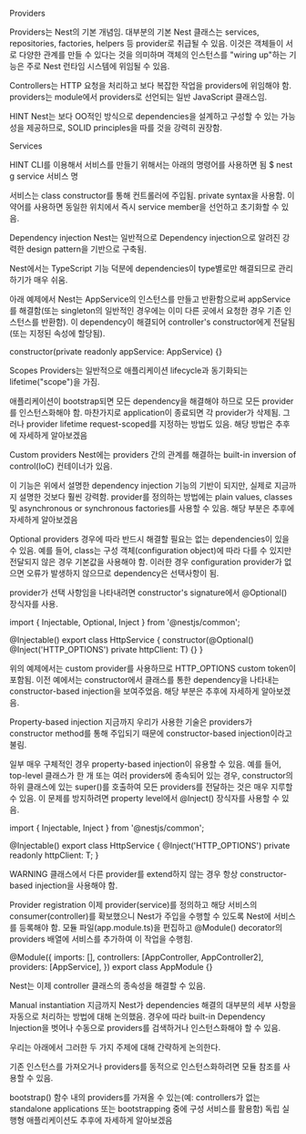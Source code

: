 Providers

Providers는 Nest의 기본 개념임. 
대부분의 기본 Nest 클래스는 services, repositories, factories, helpers 등 provider로 취급될 수 있음. 
이것은 객체들이 서로 다양한 관계를 만들 수 있다는 것을 의미하며 객체의 인스턴스를 "wiring up"하는 기능은 주로 Nest 런타임 시스템에 위임될 수 있음.

Controllers는 HTTP 요청을 처리하고 보다 복잡한 작업을 providers에 위임해야 함. providers는 module에서 providers로 선언되는 일반 JavaScript 클래스임.

HINT
Nest는 보다 OO적인 방식으로 dependencies을 설계하고 구성할 수 있는 가능성을 제공하므로, SOLID principles을 따를 것을 강력히 권장함.


Services

HINT
CLI를 이용해서 서비스를 만들기 위해서는 아래의 명령어를 사용하면 됨
$ nest g service 서비스 명

서비스는 class constructor를 통해 컨트롤러에 주입됨. 
private syntax을 사용함. 
이 약어를 사용하면 동일한 위치에서 즉시 service member을 선언하고 초기화할 수 있음.

Dependency injection
Nest는 일반적으로 Dependency injection으로 알려진 강력한 design pattern을 기반으로 구축됨. 

Nest에서는 TypeScript 기능 덕분에 dependencies이 type별로만 해결되므로 관리하기가 매우 쉬움. 

아래 예제에서 Nest는 AppService의 인스턴스를 만들고 반환함으로써 appService를 해결함(또는 singleton의 일반적인 경우에는 이미 다른 곳에서 요청한 경우 기존 인스턴스를 반환함). 
이 dependency이 해결되어 controller's constructor에게 전달됨(또는 지정된 속성에 할당됨).

constructor(private readonly appService: AppService) {}


Scopes
Providers는 일반적으로 애플리케이션 lifecycle과 동기화되는 lifetime("scope")을 가짐. 

애플리케이션이 bootstrap되면 모든 dependency을 해결해야 하므로 모든 provider를 인스턴스화해야 함. 
마찬가지로 application이 종료되면 각 provider가 삭제됨. 
그러나 provider lifetime request-scoped를 지정하는 방법도 있음. 해당 방법은 추후에 자세하게 알아보겠음


Custom providers
Nest에는 providers 간의 관계를 해결하는 built-in inversion of control(IoC) 컨테이너가 있음. 

이 기능은 위에서 설명한 dependency injection 기능의 기반이 되지만, 실제로 지금까지 설명한 것보다 훨씬 강력함. 
provider를 정의하는 방법에는 plain values, classes 및 asynchronous or synchronous factories를 사용할 수 있음. 해당 부분은 추후에 자세하게 알아보겠음


Optional providers
경우에 따라 반드시 해결할 필요는 없는 dependencies이 있을 수 있음. 
예를 들어, class는 구성 객체(configuration object)에 따라 다를 수 있지만 전달되지 않은 경우 기본값을 사용해야 함. 
이러한 경우 configuration provider가 없으면 오류가 발생하지 않으므로 dependency은 선택사항이 됨.

provider가 선택 사항임을 나타내려면 constructor's signature에서 @Optional() 장식자를 사용.

import { Injectable, Optional, Inject } from '@nestjs/common';

@Injectable()
export class HttpService<T> {
  constructor(@Optional() @Inject('HTTP_OPTIONS') private httpClient: T) {}
}

위의 예제에서는 custom provider를 사용하므로 HTTP_OPTIONS custom token이 포함됨. 
이전 예에서는 constructor에서 클래스를 통한 dependency을 나타내는 constructor-based injection을 보여주었음. 
해당 부분은 추후에 자세하게 알아보겠음.


Property-based injection
지금까지 우리가 사용한 기술은 providers가 constructor method를 통해 주입되기 때문에 constructor-based injection이라고 불림.

일부 매우 구체적인 경우 property-based injection이 유용할 수 있음. 
예를 들어, top-level 클래스가 한 개 또는 여러 providers에 종속되어 있는 경우, constructor의 하위 클래스에 있는 super()를 호출하여 모든 providers를 전달하는 것은 매우 지루할 수 있음. 
이 문제를 방지하려면 property level에서 @Inject() 장식자를 사용할 수 있음.

import { Injectable, Inject } from '@nestjs/common';

@Injectable()
export class HttpService<T> {
  @Inject('HTTP_OPTIONS')
  private readonly httpClient: T;
}

WARNING
클래스에서 다른 provider를 extend하지 않는 경우 항상 constructor-based injection을 사용해야 함.


Provider registration
이제 provider(service)를 정의하고 해당 서비스의 consumer(controller)를 확보했으니 Nest가 주입을 수행할 수 있도록 Nest에 서비스를 등록해야 함. 
모듈 파일(app.module.ts)을 편집하고 @Module() decorator의 providers 배열에 서비스를 추가하여 이 작업을 수행힘.

@Module({
  imports: [],
  controllers: [AppController, AppController2],
  providers: [AppService],
})
export class AppModule {}

Nest는 이제 controller 클래스의 종속성을 해결할 수 있음.


Manual instantiation
지금까지 Nest가 dependencies 해결의 대부분의 세부 사항을 자동으로 처리하는 방법에 대해 논의했음. 
경우에 따라 built-in Dependency Injection을 벗어나 수동으로 providers를 검색하거나 인스턴스화해야 할 수 있음. 

우리는 아래에서 그러한 두 가지 주제에 대해 간략하게 논의한다.

기존 인스턴스를 가져오거나 providers를 동적으로 인스턴스화하려면 모듈 참조를 사용할 수 있음.

bootstrap() 함수 내의 providers를 가져올 수 있는(예: controllers가 없는 standalone applications 또는 bootstrapping 중에 구성 서비스를 활용함) 독립 실행형 애플리케이션도 추후에 자세하게 알아보겠음
